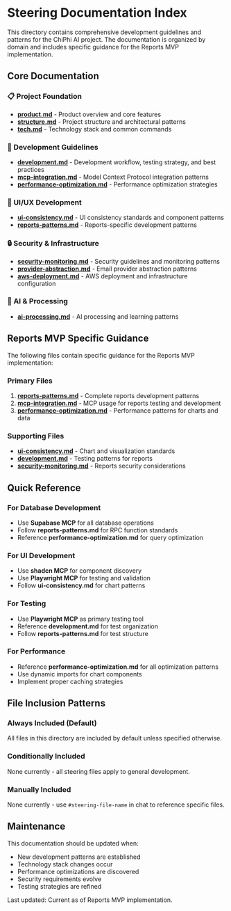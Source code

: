 # Steering Documentation Index

This directory contains comprehensive development guidelines and patterns for the ChiPhi AI project. The documentation is organized by domain and includes specific guidance for the Reports MVP implementation.

## Core Documentation

### 📋 Project Foundation
- **[product.md](./product.md)** - Product overview and core features
- **[structure.md](./structure.md)** - Project structure and architectural patterns
- **[tech.md](./tech.md)** - Technology stack and common commands

### 🔧 Development Guidelines
- **[development.md](./development.md)** - Development workflow, testing strategy, and best practices
- **[mcp-integration.md](./mcp-integration.md)** - Model Context Protocol integration patterns
- **[performance-optimization.md](./performance-optimization.md)** - Performance optimization strategies

### 🎨 UI/UX Development
- **[ui-consistency.md](./ui-consistency.md)** - UI consistency standards and component patterns
- **[reports-patterns.md](./reports-patterns.md)** - Reports-specific development patterns

### 🔒 Security & Infrastructure
- **[security-monitoring.md](./security-monitoring.md)** - Security guidelines and monitoring patterns
- **[provider-abstraction.md](./provider-abstraction.md)** - Email provider abstraction patterns
- **[aws-deployment.md](./aws-deployment.md)** - AWS deployment and infrastructure configuration

### 🤖 AI & Processing
- **[ai-processing.md](./ai-processing.md)** - AI processing and learning patterns

## Reports MVP Specific Guidance

The following files contain specific guidance for the Reports MVP implementation:

### Primary Files
1. **[reports-patterns.md](./reports-patterns.md)** - Complete reports development patterns
2. **[mcp-integration.md](./mcp-integration.md)** - MCP usage for reports testing and development
3. **[performance-optimization.md](./performance-optimization.md)** - Performance patterns for charts and data

### Supporting Files
- **[ui-consistency.md](./ui-consistency.md)** - Chart and visualization standards
- **[development.md](./development.md)** - Testing patterns for reports
- **[security-monitoring.md](./security-monitoring.md)** - Reports security considerations

## Quick Reference

### For Database Development
- Use **Supabase MCP** for all database operations
- Follow **reports-patterns.md** for RPC function standards
- Reference **performance-optimization.md** for query optimization

### For UI Development
- Use **shadcn MCP** for component discovery
- Use **Playwright MCP** for testing and validation
- Follow **ui-consistency.md** for chart patterns

### For Testing
- Use **Playwright MCP** as primary testing tool
- Reference **development.md** for test organization
- Follow **reports-patterns.md** for test structure

### For Performance
- Reference **performance-optimization.md** for all optimization patterns
- Use dynamic imports for chart components
- Implement proper caching strategies

## File Inclusion Patterns

### Always Included (Default)
All files in this directory are included by default unless specified otherwise.

### Conditionally Included
None currently - all steering files apply to general development.

### Manually Included
None currently - use `#steering-file-name` in chat to reference specific files.

## Maintenance

This documentation should be updated when:
- New development patterns are established
- Technology stack changes occur
- Performance optimizations are discovered
- Security requirements evolve
- Testing strategies are refined

Last updated: Current as of Reports MVP implementation.
